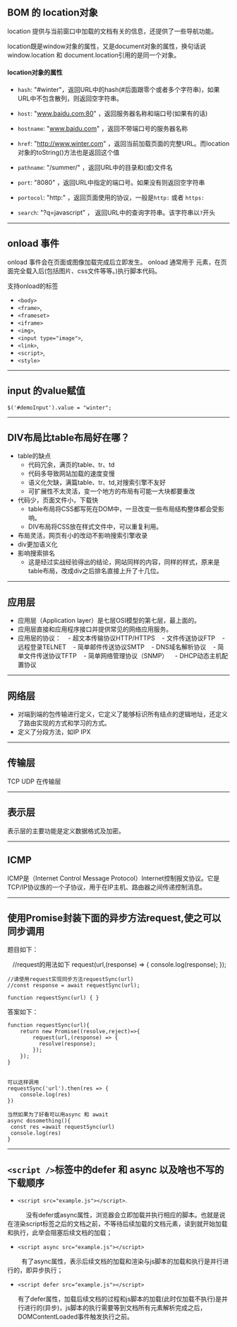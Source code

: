 ## BOM 的 location对象

location 提供与当前窗口中加载的文档有关的信息，还提供了一些导航功能。

location既是window对象的属性，又是document对象的属性，换句话说window.location 和 document.location引用的是同一个对象。

#### location对象的属性

- `hash`: "#winter"，返回URL中的hash(#后面跟零个或者多个字符串)，如果URL中不包含散列，则返回空字符串。

- `host`: "www.baidu.com:80" ，返回服务器名称和端口号(如果有的话)

- `hostname`: "www.baidu.com" ，返回不带端口号的服务器名称

- `href`: "http://www.winter.com" ，返回当前加载页面的完整URL。而location对象的toString()方法也是返回这个值

- `pathname`: "/summer/" ，返回URL中的目录和(或)文件名

- `port`: "8080" ，返回URL中指定的端口号。如果没有则返回空字符串

- `portocol`: "http:" ，返回页面使用的协议，一般是`http:` 或者 `https:`

- `search`: "?q=javascript" ， 返回URL中的查询字符串。该字符串以`?`开头

- - -
## onload 事件

onload 事件会在页面或图像加载完成后立即发生。
onload 通常用于 <body> 元素，在页面完全载入后(包括图片、css文件等等。)执行脚本代码。

支持onload的标签

- `<body>` 
- `<frame>`,
- `<frameset>`
- `<iframe>`
- `<img>`,
- `<input type="image">`,
- `<link>`,
- `<script>`,
- `<style>`

- - - 
## input 的value赋值

    $('#demoInput').value = "winter";

- - -
## DIV布局比table布局好在哪？

- table的缺点
    - 代码冗余，满页的table、tr、td
    - 代码多导致网站加载的速度变慢
    - 语义化欠缺，满篇table、tr、td,对搜索引擎不友好
    - 可扩展性不太灵活，变一个地方的布局有可能一大块都要重改
- 代码少，页面文件小，下载快
    - table布局将CSS都写死在DOM中，一旦改变一些布局结构整体都会受影响。
    - DIV布局将CSS放在样式文件中，可以重复利用。
- 布局灵活，网页有小的改动不影响搜索引擎收录
- div更加语义化
- 影响搜索排名
    - 这是经过实战经验得出的结论，网站同样的内容，同样的样式，原来是table布局，改成div之后排名直接上升了十几位。

- - -
## 应用层

- 应用层（Application layer）是七层OSI模型的第七层，最上面的。
- 应用层直接和应用程序接口并提供常见的网络应用服务。
- 应用层的协议：
    - 超文本传输协议HTTP/HTTPS
    - 文件传送协议FTP
    - 远程登录TELNET
    - 简单邮件传送协议SMTP
    - DNS域名解析协议 
    - 简单文件传送协议TFTP 
    - 简单网络管理协议（SNMP）
    - DHCP动态主机配置协议

- - -
## 网络层

- 对端到端的包传输进行定义，它定义了能够标识所有结点的逻辑地址，还定义了路由实现的方式和学习的方式。
- 定义了分段方法，如IP  IPX

- - -
## 传输层
TCP UDP 在传输层

- - - 
## 表示层
表示层的主要功能是定义数据格式及加密。

- - -
## ICMP
ICMP是（Internet Control Message Protocol）Internet控制报文协议。它是TCP/IP协议族的一个子协议，用于在IP主机、路由器之间传递控制消息。

- - -
## 使用Promise封装下面的异步方法request,使之可以同步调用
题目如下：

    //request的用法如下
    request(url,(response) => {
      console.log(response);
    });

    //请使用request实现同步方法requestSync(url)
    //const response = await requestSync(url);

    function requestSync(url) { }

答案如下：

    function requestSync(url){
        return new Promise((resolve,reject)=>{
            request(url,(response) => {
              resolve(response);
            });
        });
    }
    
    
    可以这样调用 
    requestSync('url').then(res => {
        console.log(res)
    })
    
    当然如果为了好看可以用async 和 await
    async dosomething(){
     const res =await requestSync(url)
     console.log(res)
    }

- - -
## `<script />`标签中的defer 和 async 以及啥也不写的下载顺序

- `<script src="example.js"></script>`.

　　　没有defer或async属性，浏览器会立即加载并执行相应的脚本。也就是说在渲染script标签之后的文档之前，不等待后续加载的文档元素，读到就开始加载和执行，此举会阻塞后续文档的加载；

- `<script async src="example.js"></script>`

　　  有了async属性，表示后续文档的加载和渲染与js脚本的加载和执行是并行进行的，即异步执行；

- `<script defer src="example.js"></script>`

     有了defer属性，加载后续文档的过程和js脚本的加载(此时仅加载不执行)是并行进行的(异步)，js脚本的执行需要等到文档所有元素解析完成之后，DOMContentLoaded事件触发执行之前。














